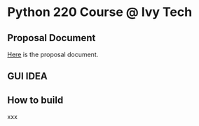# Python 220 Course @ Ivy Tech 

## Proposal Document
[Here](https://docs.google.com/document/d/1d89BUPqhUiPK4VgB0QUV0pkxSXHcC4hBTXq2RxnRfeg/edit?usp=sharing) is the proposal document.

## GUI IDEA


## How to build
xxx
